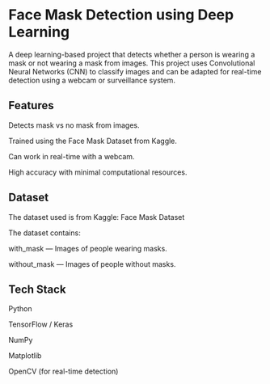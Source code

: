 # Face Mask Detection using Deep Learning
A deep learning-based project that detects whether a person is wearing a mask or not wearing a mask from images.
This project uses Convolutional Neural Networks (CNN) to classify images and can be adapted for real-time detection using a webcam or surveillance system.

## Features
Detects mask vs no mask from images.

Trained using the Face Mask Dataset from Kaggle.

Can work in real-time with a webcam.

High accuracy with minimal computational resources.

## Dataset
The dataset used is from Kaggle:
Face Mask Dataset

The dataset contains:

with_mask — Images of people wearing masks.

without_mask — Images of people without masks.

## Tech Stack
Python

TensorFlow / Keras

NumPy

Matplotlib

OpenCV (for real-time detection)

